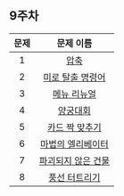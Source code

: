 
## 9주차 

| 문제 | 문제 이름 |
|:------:|:---------:|
| 1 | [압축](https://school.programmers.co.kr/learn/courses/30/lessons/17684) |
| 2 | [미로 탈출 명령어](https://school.programmers.co.kr/learn/courses/30/lessons/150365) |
| 3 | [메뉴 리뉴얼](https://school.programmers.co.kr/learn/courses/30/lessons/72411) |
| 4 | [양궁대회](https://school.programmers.co.kr/learn/courses/30/lessons/92342) |
| 5 | [카드 짝 맞추기](https://school.programmers.co.kr/learn/courses/30/lessons/72415) |
| 6 | [마법의 엘리베이터](https://school.programmers.co.kr/learn/courses/30/lessons/148653) |
| 7 | [파괴되지 않은 건물](https://school.programmers.co.kr/learn/courses/30/lessons/92344) |
| 8 | [풍선 터트리기](https://school.programmers.co.kr/learn/courses/30/lessons/68646) |

<br/><br/>
